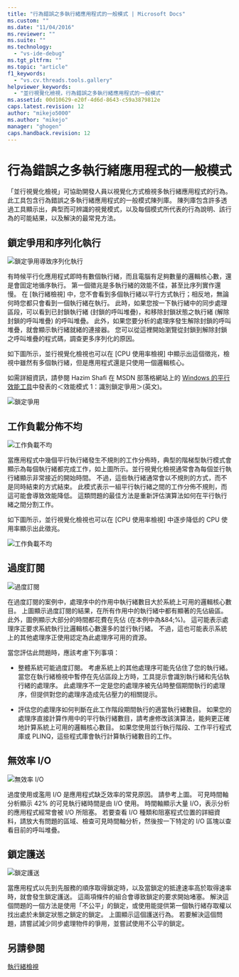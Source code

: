 ```yaml
---
title: "行為錯誤之多執行緒應用程式的一般模式 | Microsoft Docs"
ms.custom: ""
ms.date: "11/04/2016"
ms.reviewer: ""
ms.suite: ""
ms.technology: 
  - "vs-ide-debug"
ms.tgt_pltfrm: ""
ms.topic: "article"
f1_keywords: 
  - "vs.cv.threads.tools.gallery"
helpviewer_keywords: 
  - "並行視覺化檢視，行為錯誤之多執行緒應用程式的一般模式"
ms.assetid: 00d10629-e20f-4d6d-8643-c59a3879812e
caps.latest.revision: 12
author: "mikejo5000"
ms.author: "mikejo"
manager: "ghogen"
caps.handback.revision: 12
---
```

# <a name="common-patterns-for-poorly-behaved-multithreaded-applications"></a>行為錯誤之多執行緒應用程式的一般模式
「並行視覺化檢視」可協助開發人員以視覺化方式檢視多執行緒應用程式的行為。 此工具包含行為錯誤之多執行緒應用程式的一般模式陳列庫。 陳列庫包含許多透過工具顯示出，典型而可辨識的視覺模式，以及每個模式所代表的行為說明、該行為的可能結果，以及解決的最常見方法。  
  
## <a name="lock-contention-and-serialized-execution"></a>鎖定爭用和序列化執行  
 ![鎖定爭用導致序列化執行](~/docs/profiling/media/lockcontention_serialized.png "LockContention_Serialized")  
  
 有時候平行化應用程式即時有數個執行緒，而且電腦有足夠數量的邏輯核心數，還是會固定地循序執行。 第一個徵兆是多執行緒的效能不佳，甚至比序列實作還慢。 在 [執行緒檢視] 中，您不會看到多個執行緒以平行方式執行；相反地，無論何時您都只會看到一個執行緒在執行。 此時，如果您按一下執行緒中的同步處理區段，可以看到已封鎖執行緒 (封鎖的呼叫堆疊)，和移除封鎖狀態之執行緒 (解除封鎖的呼叫堆疊) 的呼叫堆疊。 此外，如果您要分析的處理序發生解除封鎖的呼叫堆疊，就會顯示執行緒就緒的連接器。 您可以從這裡開始瀏覽從封鎖到解除封鎖之呼叫堆疊的程式碼，調查更多序列化的原因。  
  
 如下圖所示，並行視覺化檢視也可以在 [CPU 使用率檢視] 中顯示出這個徵兆，檢視中雖然有多個執行緒，但是應用程式還是只使用一個邏輯核心。  
  
 如需詳細資訊，請參閱 Hazim Shafi 在 MSDN 部落格網站上的 [Windows 的平行效能工具](http://go.microsoft.com/fwlink/?LinkID=160569)中發表的＜效能模式 1：識別鎖定爭用＞(英文)。  
  
 ![鎖定爭用](~/docs/profiling/media/lockcontention_2.png "LockContention_2")  
  
## <a name="uneven-workload-distribution"></a>工作負載分佈不均  
 ![工作負載不均](~/docs/profiling/media/unevenworkload_1.png "UnevenWorkLoad_1")  
  
 當應用程式中幾個平行執行緒發生不規則的工作分佈時，典型的階梯型執行模式會顯示為每個執行緒都完成工作，如上圖所示。並行視覺化檢視通常會為每個並行執行緒顯示非常接近的開始時間。 不過，這些執行緒通常會以不規則的方式，而不是同時結束的方式結束。 此模式表示一組平行執行緒之間的工作分佈不規則，而這可能會導致效能降低。 這類問題的最佳方法是重新評估演算法如何在平行執行緒之間分割工作。  
  
 如下圖所示，並行視覺化檢視也可以在 [CPU 使用率檢視] 中逐步降低的 CPU 使用率顯示出此徵兆。  
  
 ![工作負載不均](~/docs/profiling/media/unevenworkload_2.png "UnevenWorkload_2")  
  
## <a name="oversubscription"></a>過度訂閱  
 ![過度訂閱](~/docs/profiling/media/oversubscription.png "Oversubscription")  
  
 在過度訂閱的案例中，處理序中的作用中執行緒數目大於系統上可用的邏輯核心數目。 上圖顯示過度訂閱的結果，在所有作用中的執行緒中都有顯著的先佔級區。 此外，圖例顯示大部分的時間都花費在先佔 (在本例中為&84;%)。 這可能表示處理序正要求系統執行比邏輯核心數還多的並行執行緒。 不過，這也可能表示系統上的其他處理序正使用認定為此處理序可用的資源。  
  
 當您評估此問題時，應該考慮下列事項：  
  
-   整體系統可能過度訂閱。 考慮系統上的其他處理序可能先佔住了您的執行緒。 當您在執行緒檢視中暫停在先佔區段上方時，工具提示會識別執行緒和先佔執行緒的處理序。 此處理序不一定是您的處理序被先佔時整個期間執行的處理序，但提供對您的處理序造成先佔壓力的相關提示。  
  
-   評估您的處理序如何判斷在此工作階段期間執行的適當執行緒數目。 如果您的處理序直接計算作用中的平行執行緒數目，請考慮修改該演算法，能夠更正確地計算系統上可用的邏輯核心數目。 如果您使用並行執行階段、工作平行程式庫或 PLINQ，這些程式庫會執行計算執行緒數目的工作。  
  
## <a name="inefficient-io"></a>無效率 I/O  
 ![無效率 I/O](~/docs/profiling/media/inefficient_io.png "Inefficient_IO")  
  
 過度使用或濫用 I/O 是應用程式缺乏效率的常見原因。 請參考上圖。 可見時間軸分析顯示 42% 的可見執行緒時間是由 I/O 使用。 時間軸顯示大量 I/O，表示分析的應用程式經常會被 I/O 所阻塞。 若要查看 I/O 種類和阻塞程式位置的詳細資料，請放大有問題的區域、檢查可見時間軸分析，然後按一下特定的 I/O 區塊以查看目前的呼叫堆疊。  
  
## <a name="lock-convoys"></a>鎖定護送  
 ![鎖定護送](~/docs/profiling/media/lock_convoys.png "Lock_Convoys")  
  
 當應用程式以先到先服務的順序取得鎖定時，以及當鎖定的抵達速率高於取得速率時，就會發生鎖定護送。 這兩項條件的組合會導致鎖定的要求開始堵塞。 解決這個問題的一個方法是使用「不公平」的鎖定，或使用能提供第一個執行緒存取權以找出處於未鎖定狀態之鎖定的鎖定。 上圖顯示這個護送行為。 若要解決這個問題，請嘗試減少同步處理物件的爭用，並嘗試使用不公平的鎖定。  
  
## <a name="see-also"></a>另請參閱  
 [執行緒檢視](../profiling/threads-view-parallel-performance.md)


<!--HONumber=Feb17_HO4-->



